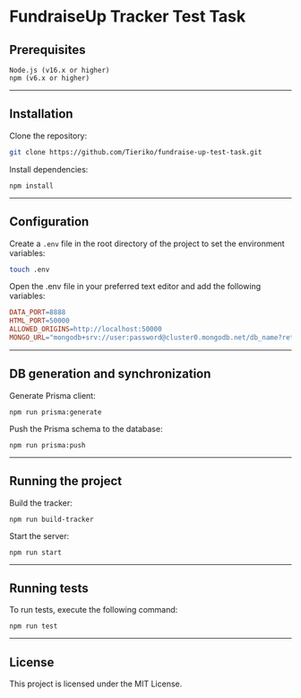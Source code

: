 # FundraiseUp Tracker Test Task

## Prerequisites
```
Node.js (v16.x or higher)
npm (v6.x or higher)
```
___

## Installation

Clone the repository:

```BASH
git clone https://github.com/Tieriko/fundraise-up-test-task.git
```

Install dependencies:

```
npm install
```
___
## Configuration

Create a `.env` file in the root directory of the project to set the environment variables:

```BASH
touch .env
```

Open the .env file in your preferred text editor and add the following variables:
```MAKEFILE
DATA_PORT=8888
HTML_PORT=50000
ALLOWED_ORIGINS=http://localhost:50000
MONGO_URL="mongodb+srv://user:password@cluster0.mongodb.net/db_name?retryWrites=true&w=majority"
```
___
## DB generation and synchronization

Generate Prisma client:

```
npm run prisma:generate
```

Push the Prisma schema to the database:

```
npm run prisma:push
```
___

## Running the project

Build the tracker:

```
npm run build-tracker
```

Start the server:

```
npm run start
```
___

## Running tests

To run tests, execute the following command:

```
npm run test
```
___

## License

This project is licensed under the MIT License.
